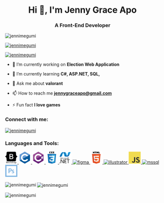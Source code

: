 <h1 align="center">Hi 👋, I'm Jenny Grace Apo</h1>
<h3 align="center">A Front-End Developer</h3>

<p align="left"> <img src="https://komarev.com/ghpvc/?username=jennimegumi&label=Profile%20views&color=0e75b6&style=flat" alt="jennimegumi" /> </p>

<p align="left"> <a href="https://github.com/ryo-ma/github-profile-trophy"><img src="https://github-profile-trophy.vercel.app/?username=jennimegumi" alt="jennimegumi" /></a> </p>

<p align="left"> <a href="https://twitter.com/jennimegumi" target="blank"><img src="https://img.shields.io/twitter/follow/jennimegumi?logo=twitter&style=for-the-badge" alt="jennimegumi" /></a> </p>

- 🔭 I’m currently working on **Election Web Application**

- 🌱 I’m currently learning **C#, ASP.NET, SQL,**

- 💬 Ask me about **valorant**

- 📫 How to reach me **jennygraceapo@gmail.com**

- ⚡ Fun fact **I love games**

<h3 align="left">Connect with me:</h3>
<p align="left">
<a href="https://twitter.com/jennimegumi" target="blank"><img align="center" src="https://raw.githubusercontent.com/rahuldkjain/github-profile-readme-generator/master/src/images/icons/Social/twitter.svg" alt="jennimegumi" height="30" width="40" /></a>
</p>

<h3 align="left">Languages and Tools:</h3>
<p align="left"> <a href="https://getbootstrap.com" target="_blank" rel="noreferrer"> <img src="https://raw.githubusercontent.com/devicons/devicon/master/icons/bootstrap/bootstrap-plain-wordmark.svg" alt="bootstrap" width="40" height="40"/> </a> <a href="https://www.cprogramming.com/" target="_blank" rel="noreferrer"> <img src="https://raw.githubusercontent.com/devicons/devicon/master/icons/c/c-original.svg" alt="c" width="40" height="40"/> </a> <a href="https://www.w3schools.com/cs/" target="_blank" rel="noreferrer"> <img src="https://raw.githubusercontent.com/devicons/devicon/master/icons/csharp/csharp-original.svg" alt="csharp" width="40" height="40"/> </a> <a href="https://www.w3schools.com/css/" target="_blank" rel="noreferrer"> <img src="https://raw.githubusercontent.com/devicons/devicon/master/icons/css3/css3-original-wordmark.svg" alt="css3" width="40" height="40"/> </a> <a href="https://dotnet.microsoft.com/" target="_blank" rel="noreferrer"> <img src="https://raw.githubusercontent.com/devicons/devicon/master/icons/dot-net/dot-net-original-wordmark.svg" alt="dotnet" width="40" height="40"/> </a> <a href="https://www.figma.com/" target="_blank" rel="noreferrer"> <img src="https://www.vectorlogo.zone/logos/figma/figma-icon.svg" alt="figma" width="40" height="40"/> </a> <a href="https://www.w3.org/html/" target="_blank" rel="noreferrer"> <img src="https://raw.githubusercontent.com/devicons/devicon/master/icons/html5/html5-original-wordmark.svg" alt="html5" width="40" height="40"/> </a> <a href="https://www.adobe.com/in/products/illustrator.html" target="_blank" rel="noreferrer"> <img src="https://www.vectorlogo.zone/logos/adobe_illustrator/adobe_illustrator-icon.svg" alt="illustrator" width="40" height="40"/> </a> <a href="https://developer.mozilla.org/en-US/docs/Web/JavaScript" target="_blank" rel="noreferrer"> <img src="https://raw.githubusercontent.com/devicons/devicon/master/icons/javascript/javascript-original.svg" alt="javascript" width="40" height="40"/> </a> <a href="https://www.microsoft.com/en-us/sql-server" target="_blank" rel="noreferrer"> <img src="https://www.svgrepo.com/show/303229/microsoft-sql-server-logo.svg" alt="mssql" width="40" height="40"/> </a> <a href="https://www.photoshop.com/en" target="_blank" rel="noreferrer"> <img src="https://raw.githubusercontent.com/devicons/devicon/master/icons/photoshop/photoshop-line.svg" alt="photoshop" width="40" height="40"/> </a> </p>

<p><img align="left" src="https://github-readme-stats.vercel.app/api/top-langs?username=jennimegumi&show_icons=true&locale=en&layout=compact" alt="jennimegumi" /></p>

<p>&nbsp;<img align="center" src="https://github-readme-stats.vercel.app/api?username=jennimegumi&show_icons=true&locale=en" alt="jennimegumi" /></p>

<p><img align="center" src="https://github-readme-streak-stats.herokuapp.com/?user=jennimegumi&" alt="jennimegumi" /></p>
